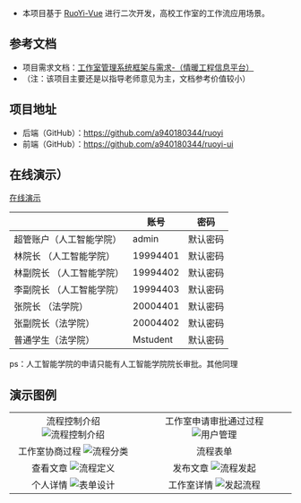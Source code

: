 - 本项目基于 [RuoYi-Vue](http://ruoyi.vip/) 进行二次开发，高校工作室的工作流应用场景。

## 参考文档
- 项目需求文档：[工作室管理系统框架与需求-（情暖工程信息平台）](https://kdocs.cn/l/cu5Fn40XKipL)
- （注：该项目主要还是以指导老师意见为主，文档参考价值较小）
## 项目地址
- 后端（GitHub）：https://github.com/a940180344/ruoyi
- 前端（GitHub）：https://github.com/a940180344/ruoyi-ui
## 在线演示）
[在线演示](http://120.46.211.226/8080)

|                 | 账号  | 密码      |
|---------------- | ----- | -------- |
| 超管账户（人工智能学院）         | admin | 默认密码 |
| 林院长  （人工智能学院）         |19994401|默认密码 |
| 林副院长   （人工智能学院）      |  19994402|默认密码 |
| 李副院长   （人工智能学院）      | 19994403 | 默认密码   |
| 张院长 （法学院）          | 20004401 | 默认密码  |
| 张副院长（法学院）          | 20004402 | 默认密码   |
| 普通学生（法学院）  |    Mstudent         |默认密码|

ps：人工智能学院的申请只能有人工智能学院院长审批。其他同理

## 演示图例
<table style="width:100%; text-align:center">
<tbody>
<tr>
  <td>
    <span>流程控制介绍</span>
   <img src="https://gulimail-lin.oss-cn-fuzhou.aliyuncs.com/%E5%90%8D%E5%B8%88%E7%AE%A1%E7%90%86%E7%B3%BB%E7%BB%9Fgif/%E6%B5%81%E7%A8%8B%E6%8E%A7%E5%88%B6%E4%BB%8B%E7%BB%8D.gif" alt="流程控制介绍"/>
  </td>
  <td>
    <span>工作室申请审批通过过程</span>
    <img src="https://gulimail-lin.oss-cn-fuzhou.aliyuncs.com/%E5%90%8D%E5%B8%88%E7%AE%A1%E7%90%86%E7%B3%BB%E7%BB%9Fgif/%E5%B7%A5%E4%BD%9C%E5%AE%A4%E5%AE%A1%E6%89%B9%E9%80%9A%E8%BF%87.gif" alt="用户管理"/>
  </td>
</tr>
<tr>
  <td>
    <span>工作室协商过程</span>
    <img src="https://gulimail-lin.oss-cn-fuzhou.aliyuncs.com/%E5%90%8D%E5%B8%88%E7%AE%A1%E7%90%86%E7%B3%BB%E7%BB%9Fgif/%E5%8D%8F%E5%95%86.gif" alt="流程分类"/>
  </td>
  <td>
    <span>流程表单</span>
   
  </td>
</tr>
<tr>
  <td>
    <span>查看文章</span>
    <img src="https://gulimail-lin.oss-cn-fuzhou.aliyuncs.com/%E5%90%8D%E5%B8%88%E7%AE%A1%E7%90%86%E7%B3%BB%E7%BB%9Fgif/%E6%9F%A5%E7%9C%8B%E6%96%87%E7%AB%A0.gif" alt="流程定义"/>
  </td>
  <td>
    <span>发布文章</span>
    <img src="https://gulimail-lin.oss-cn-fuzhou.aliyuncs.com/%E5%90%8D%E5%B8%88%E7%AE%A1%E7%90%86%E7%B3%BB%E7%BB%9Fgif/%E5%8F%91%E5%B8%83%E6%96%87%E7%AB%A0.gif" alt="流程发起"/>
  </td>
</tr>
<tr>
  <td>
    <span>个人详情</span>
    <img src="https://gulimail-lin.oss-cn-fuzhou.aliyuncs.com/%E5%90%8D%E5%B8%88%E7%AE%A1%E7%90%86%E7%B3%BB%E7%BB%9Fgif/%E4%B8%AA%E4%BA%BA%E8%AF%A6%E6%83%85.png" alt="表单设计"/>
  </td>
   <td>
    <span>工作室详情</span>
    <img src="https://gulimail-lin.oss-cn-fuzhou.aliyuncs.com/%E5%90%8D%E5%B8%88%E7%AE%A1%E7%90%86%E7%B3%BB%E7%BB%9Fgif/%E5%B7%A5%E4%BD%9C%E5%AE%A4%E8%AF%A6%E6%83%85.png" alt="发起流程"/>
  </td>
</tr>
</tbody>
</table>
